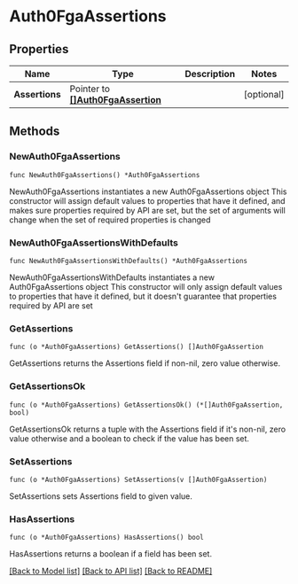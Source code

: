 # Auth0FgaAssertions

## Properties

Name | Type | Description | Notes
------------ | ------------- | ------------- | -------------
**Assertions** | Pointer to [**[]Auth0FgaAssertion**](Auth0FgaAssertion.md) |  | [optional] 

## Methods

### NewAuth0FgaAssertions

`func NewAuth0FgaAssertions() *Auth0FgaAssertions`

NewAuth0FgaAssertions instantiates a new Auth0FgaAssertions object
This constructor will assign default values to properties that have it defined,
and makes sure properties required by API are set, but the set of arguments
will change when the set of required properties is changed

### NewAuth0FgaAssertionsWithDefaults

`func NewAuth0FgaAssertionsWithDefaults() *Auth0FgaAssertions`

NewAuth0FgaAssertionsWithDefaults instantiates a new Auth0FgaAssertions object
This constructor will only assign default values to properties that have it defined,
but it doesn't guarantee that properties required by API are set

### GetAssertions

`func (o *Auth0FgaAssertions) GetAssertions() []Auth0FgaAssertion`

GetAssertions returns the Assertions field if non-nil, zero value otherwise.

### GetAssertionsOk

`func (o *Auth0FgaAssertions) GetAssertionsOk() (*[]Auth0FgaAssertion, bool)`

GetAssertionsOk returns a tuple with the Assertions field if it's non-nil, zero value otherwise
and a boolean to check if the value has been set.

### SetAssertions

`func (o *Auth0FgaAssertions) SetAssertions(v []Auth0FgaAssertion)`

SetAssertions sets Assertions field to given value.

### HasAssertions

`func (o *Auth0FgaAssertions) HasAssertions() bool`

HasAssertions returns a boolean if a field has been set.


[[Back to Model list]](../README.md#documentation-for-models) [[Back to API list]](../README.md#documentation-for-api-endpoints) [[Back to README]](../README.md)


